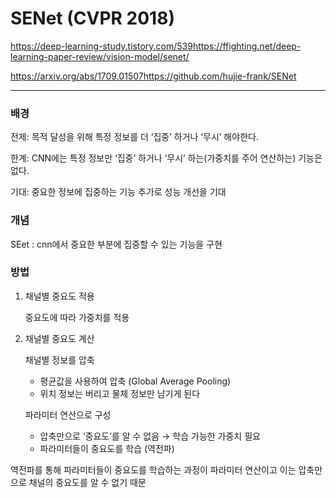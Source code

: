 # SENet (CVPR 2018)

https://deep-learning-study.tistory.com/539https://ffighting.net/deep-learning-paper-review/vision-model/senet/

https://arxiv.org/abs/1709.01507https://github.com/hujie-frank/SENet

---

### 배경

전제: 목적 달성을 위해 특정 정보를 더 ‘집중’ 하거나 ‘무시’ 해야한다.

한계: CNN에는 특정 정보만 ‘집중’ 하거나 ‘무시’ 하는(가중치를 주어 연산하는) 기능은 없다.

기대: 중요한 정보에 집중하는 기능 추가로 성능 개선을 기대

### 개념

SEet : cnn에서  중요한 부분에 집중할 수 있는 기능을 구현

### 방법

1. 채널별 중요도 적용
    
    중요도에 따라 가중치를 적용
    
2. 채널별 중요도 계산
    
    채널별 정보를 압축
    
    - 평균값을 사용하여 압축 (Global Average Pooling)
    - 위치 정보는 버리고 물체 정보만 남기게 된다
    
    파라미터 연산으로 구성
    
    - 압축만으로 ‘중요도’를 알 수 없음 → 학습 가능한 가중치 필요
    - 파라미터들이 중요도를 학습 (역전파)

역전파를 통해 파라미터들이 중요도를 학습하는 과정이 파라미터 연산이고 이는 압축만으로 채널의 중요도를 알 수 없기 때문
